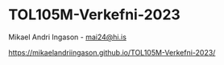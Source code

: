 # TOL105M-Verkefni-2023
Mikael Andri Ingason - mai24@hi.is
  
https://mikaelandriingason.github.io/TOL105M-Verkefni-2023/
